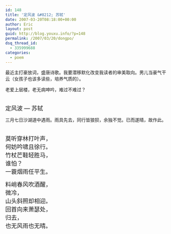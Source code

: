 ```yaml
---
id: 148
title: '定风波 &#8212; 苏轼'
date: 2007-03-20T08:18:00+00:00
author: Eric
layout: post
guid: http://blog.youxu.info/?p=148
permalink: /2007/03/20/dongpo/
dsq_thread_id:
  - 335999688
categories:
  - poem
---
```

最近主打豪放词，盛唐诗歌。我要潜移默化改变我读者的审美取向。男儿当豪气干云（女孩子也该多读些，培养气质的）。
  
老爱上层楼，老无病呻吟，难过不难过？
  
<font size="4"><br /> 定风波 &#8212; 苏轼</font>

三月七日沙湖道中遇雨。雨具先去，同行皆狼狈，余独不觉。已而遂晴，故作此。
  
<font style="font-family: trebuchet ms" size="4"><br /> 莫听穿林打叶声，<br /> 何妨吟啸且徐行。<br /> 竹杖芒鞋轻胜马，<br /> 谁怕？<br /> 一蓑烟雨任平生。</font>

<font style="font-family: trebuchet ms" size="4">料峭春风吹酒醒，<br /> 微冷，<br /> 山头斜照却相迎。<br /> 回首向来萧瑟处，<br /> 归去，<br /> 也无风雨也无晴。 </font>